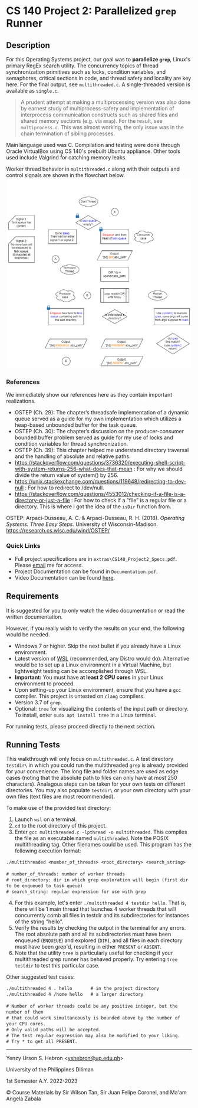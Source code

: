 # **CS 140 Project 2: Parallelized `grep` Runner**

## **Description**
For this Operating Systems project, our goal was to **parallelize `grep`**, Linux's primary RegEx search utility.
The concurrency topics of thread synchronization primitives such as locks, condition
variables, and semaphores, critical sections in code, and thread safety and locality
are key here. For the final output, see `multithreaded.c`.
A single-threaded version is available as `single.c`.

> A prudent attempt at making a multiprocessing version was also done by earnest study of multiprocess-safety and implementation
of interprocess communication constructs such as shared files and shared memory sections (e.g. via `mmap`).
For the result, see `multiprocess.c`. This was almost working, the only issue was in the chain termination of sibling processes.

Main language used was C. Compilation and testing were done through Oracle VirtualBox
using CS 140's prebuilt Ubuntu appliance. Other tools used include Valgrind for catching memory leaks.

Worker thread behavior in `multithreaded.c` along with their outputs and control signals are shown in the flowchart below.
![worker_behavior.png](extras/worker_behavior_2.png)

### **References**
We immediately show our references here as they contain important realizations.
- OSTEP (Ch. 29): The chapter’s threadsafe implementation of a dynamic queue served as a guide 
for my own implementation which utilizes a heap-based unbounded buffer for the task queue. 
- OSTEP  (Ch.  30):  The  chapter’s discussion  on  the  producer-consumer  bounded  buffer  problem 
served as guide for my use of locks and condition variables for thread synchronization. 
- OSTEP  (Ch.  39):  This  chapter  helped  me  understand  directory  traversal  and  the  handling  of 
absolute and relative paths. 
- https://stackoverflow.com/questions/3736320/executing-shell-script-with-system-returns-256-what-does-that-mean : For why we should divide the return value of system() by 256.
- https://unix.stackexchange.com/questions/119648/redirecting-to-dev-null : For how to redirect 
to /dev/null. 
- https://stackoverflow.com/questions/4553012/checking-if-a-file-is-a-directory-or-just-a-file : For 
how  to  check  if  a  “file”  is  a  regular  file  or  a  directory.  This  is  where  I  got  the  idea  of  the  `isDir` 
function from.

OSTEP: Arpaci-Dusseau, A. C. & Arpaci-Dusseau, R. H. (2018). *Operating Systems: Three Easy Steps.* University of Wisconsin-Madison. https://research.cs.wisc.edu/wind/OSTEP/

### **Quick Links**
- Full project specifications are in `extras\CS140_Project2_Specs.pdf`. Please [email](yshebron@up.edu.ph) me for access.
- Project Documentation can be found in `Documentation.pdf`.
- Video Documentation can be found [here](https://drive.google.com/file/d/1TQsPHLUj58J7ZiazSH22b_iuG5ZbK7XZ/view?usp=share_link).

## **Requirements**
It is suggested for you to only watch the video documentation or read the written documentation.

However, if you really wish to verify the results on your end, the following would be needed.
- Windows 7 or higher. Skip the next bullet if you already have a Linux environment.
- Latest version of [WSL](https://learn.microsoft.com/en-us/windows/wsl/install) (recommended, any Distro would do). Alternative would be to set up a Linux environment in a Virtual Machine, but lightweight testing can be accomplished through WSL.
- **Important:** You must have **at least 2 CPU cores** in your Linux environment to proceed.
- Upon setting-up your Linux environment, ensure that you have a `gcc` compiler. This project is untested on `clang` compilers.
- Version 3.7 of `grep`.
- Optional: `tree` for visualizing the contents of the input path or directory. To install, enter `sudo apt install tree` in a Linux terminal.

For running tests, please proceed directly to the next section.

## **Running Tests**
This walkthrough will only focus on `multithreaded.c`. A test directory `testdir\` in which you could run the multithreaded `grep` is already provided for your convenience. The long file and folder names are used as edge cases (noting that the absolute path to files can only have at most 250 characters). Analagous steps can be taken for your own tests on different directories. You may also populate `testdir\` or your own directory with your own files (text files are most recommended).

To make use of the provided test directory:
1. Launch `wsl` on a terminal.
2. `cd` to the root directory of this project.
3. Enter `gcc multithreaded.c -lpthread -o multithreaded`. This compiles the file as an executable named `multithreaded`. Note the POSIX multithreading tag. Other filenames could be used. This program has the following execution format:
```shell
./multithreaded <number_of_threads> <root_directory> <search_string>

# number_of_threads: number of worker threads
# root_directory: dir in which grep exploration will begin (first dir to be enqueued to task queue)
# search_string: regular expression for use with grep
```
4. For this example, let's enter `./multithreaded 4 testdir hello`. That is, there will be 1 main thread that launches 4 worker threads that will concurrently comb all files in testdir and its subdirectories for instances of the string "hello".
5. Verify the results by checking the output in the terminal for any errors. The root absolute path and all its subdirectories must have been enqueued (`ENQUEUE`) and explored (`DIR`), and all files in each directory must have been grep'd, resulting in either `PRESENT` or `ABSENT`.
6. Note that the utility `tree` is particularly useful for checking if your multithreaded grep runner has behaved properly. Try entering `tree testdir` to test this particular case.

Other suggested test cases:
```shell
./multithreaded 4 . hello       # in the project directory
./multithreaded 4 /home hello   # a larger directory

# Number of worker threads could be any positive integer, but the number of them
# that could work simultaneously is bounded above by the number of your CPU cores.
# Only valid paths will be accepted.
# The test regular expression may also be modified to your liking.
# Try * to get all PRESENT.
```

---
Yenzy Urson S. Hebron \<yshebron@up.edu.ph\>

University of the Philippines Diliman

1st Semester A.Y. 2022-2023

© Course Materials by Sir Wilson Tan, Sir Juan Felipe Coronel, and Ma'am Angela Zabala
